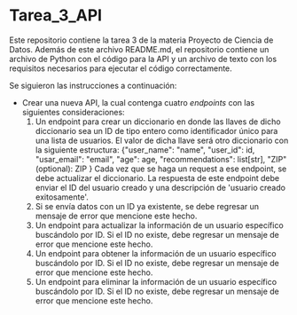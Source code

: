 # Tarea_3_API
Este repositorio contiene la tarea 3 de la materia Proyecto de Ciencia de Datos. Además de este archivo README.md, el repositorio contiene un archivo de Python con el código para la API y un archivo de texto con los requisitos necesarios para ejecutar el código correctamente.

Se siguieron las instrucciones a continuación:
+ Crear una nueva API, la cual contenga cuatro *endpoints* con las siguientes consideraciones:
  1. Un endpoint para crear un diccionario en donde las llaves de dicho diccionario sea un ID de tipo entero como identificador único para una lista de usuarios. El valor de dicha llave será otro diccionario con la siguiente estructura:
    {"user_name": "name",
     "user_id": id,
     "usar_email": "email",
     "age": age,
     "recommendations": list[str],
     "ZIP" (optional): ZIP
    }
  Cada vez que se haga un request a ese endpoint, se debe actualizar el diccionario. La respuesta de este endpoint debe enviar el ID del usuario creado y una descripción de 'usuario creado exitosamente'.
  2. Si se envía datos con un ID ya existente, se debe regresar un mensaje de error que mencione este hecho.
  3. Un endpoint para actualizar la información de un usuario específico buscándolo por ID. Si el ID no existe, debe regresar un mensaje de error que mencione este hecho.
  4. Un endpoint para obtener la información de un usuario específico buscándolo por ID. Si el ID no existe, debe regresar un mensaje de error que mencione este hecho.
  5. Un endpoint para eliminar la información de un usuario específico buscándolo por ID. Si el ID no existe, debe regresar un mensaje de error que mencione este hecho.
